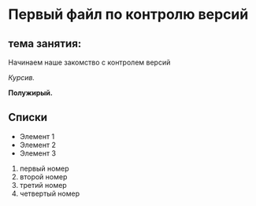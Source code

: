 # Первый файл по контролю версий

## тема занятия:

Начинаем наше закомство с контролем версий

*Курсив.*

**Полужирый.**

## Списки

* Элемент 1
* Элемент 2
* Элемент 3

1. первый номер
2. второй номер
3. третий номер
4. четвертый номер